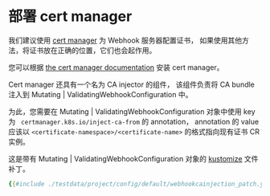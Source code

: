 # 部署 cert manager

我们建议使用 [cert manager](https://github.com/jetstack/cert-manager) 为 Webhook 服务器配置证书，
如果使用其他方法，将证书放在正确的位置，它们也会起作用。

您可以根据 
[the cert manager documentation](https://docs.cert-manager.io/en/latest/getting-started/install/kubernetes.html) 
安装 cert manager。

Cert manager 还具有一个名为 CA injector 的组件，
该组件负责将 CA bundle 注入到 Mutating | ValidatingWebhookConfiguration 中。

为此，您需要在 Mutating | ValidatingWebhookConfiguration 对象中使用 key 为 
` certmanager.k8s.io/inject-ca-from`  的 annotation，
annotation 的 value 应该以 `<certificate-namespace>/<certificate-name>` 的格式指向现有证书 CR 实例。

这是带有 Mutating | ValidatingWebhookConfiguration 对象的 
[kustomize](https://github.com/kubernetes-sigs/kustomize) 文件补丁。

```yaml
{{#include ./testdata/project/config/default/webhookcainjection_patch.yaml}}
```
